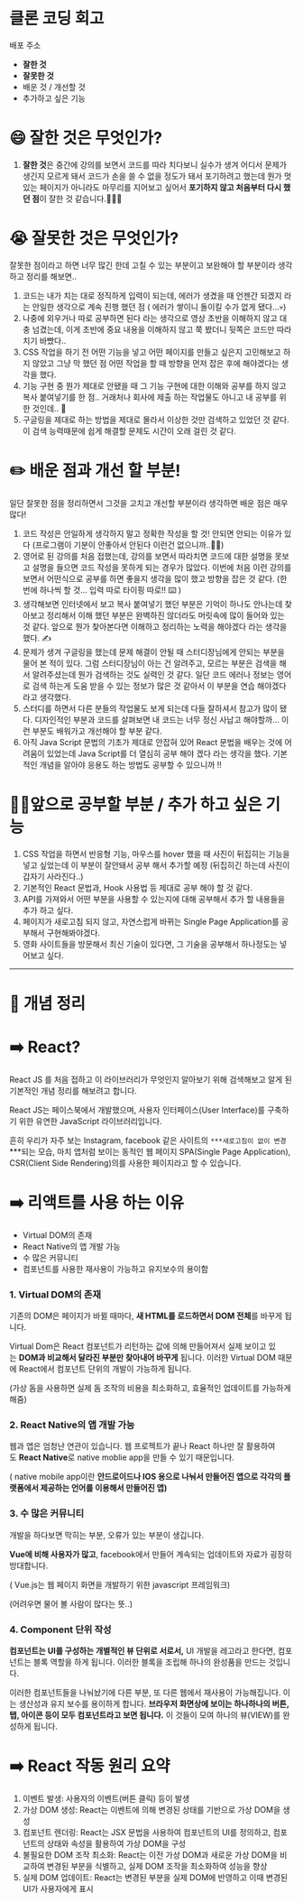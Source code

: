 # 클론 코딩 회고

배포 주소


- **잘한 것**
- **잘못한 것**
- 배운 것 / 개선할 것
- 추가하고 싶은 기능

# 😄 잘한 것은 무엇인가?

1. **잘한 것**은 중간에 강의를 보면서 코드를 따라 치다보니 실수가 생겨 어디서 문제가 생긴지 모르게 돼서 코드가 손을 쓸 수 없을 정도가 돼서 포기하려고 했는데 뭔가 멋있는 페이지가 아니라도 마무리를 지어보고 싶어서 **포기하지 않고 처음부터 다시 했던 점**이 잘한 것 같습니다.👏👏👏

# 😭 잘못한 것은 무엇인가?

잘못한 점이라고 하면 너무 많긴 한데 고칠 수 있는 부분이고 보완해야 할 부분이라 생각하고 정리를 해보면..

1. 코드는 내가 치는 대로 정직하게 입력이 되는데, 에러가 생겼을 때 언젠간 되겠지 라는 안일한 생각으로 계속 진행 했던 점 ( 에러가 쌓이니 돌이킬 수가 없게 됐다…💀)
2. 나중에 외우거나 따로 공부하면 된다 라는 생각으로 영상 초반을 이해하지 않고 대충 넘겼는데, 이게 초반에 중요 내용을 이해하지 않고 쭉 봤더니 뒷쪽은 코드만 따라치기 바빴다.. 
3. CSS 작업을 하기 전 어떤 기능을 넣고 어떤 페이지를 만들고 싶은지 고민해보고 하지 않았고 그냥 막 했던 점 어떤 작업을 할 때 방향을 먼저 잡은 후에 해야겠다는 생각을 했다.
4.  기능 구현 중 뭔가 제대로 안됐을 때 그 기능 구현에 대한 이해와 공부를 하지 않고 복사 붙여넣기를 한 점.. 거래처나 회사에 제출 하는 작업물도 아니고 내 공부를 위한 것인데.. 🤔
5. 구글링을 제대로 하는 방법을 제대로 몰라서 이상한 것만 검색하고 있었던 것 같다. 이 검색 능력때문에 쉽게 해결할 문제도 시간이 오래 걸린 것 같다. 

# ✏️ 배운 점과 개선 할 부분!

일단 잘못한 점을 정리하면서 그것을 고치고 개선할 부분이라 생각하면 배운 점은 매우 많다!

1. 코드 작성은 안일하게 생각하지 말고 정확한 작성을 할 것! 안되면 안되는 이유가 있다 (프로그램이 기분이 안좋아서 안된다 이런건 없으니까..🤷‍♂️)
2. 영어로 된 강의를 처음 접했는데, 강의를 보면서 따라치면 코드에 대한 설명을 못보고 설명을 들으면 코드 작성을 못하게 되는 경우가 많았다. 이번에 처음 이런 강의를 보면서 어떤식으로 공부를 하면 좋을지 생각을 많이 했고 방향을 잡은 것 같다. (한번에 하나씩 할 것… 입력 따로 타이핑 따로!! ⌨️ )
3. 생각해보면 인터넷에서 보고 복사 붙여넣기 했던 부분은 기억이 하나도 안나는데 찾아보고 정리해서 이해 했던 부분은 완벽하진 않더라도 머릿속에 많이 들어와 있는 것 같다. 앞으로 뭔가 찾아본다면 이해하고 정리하는 노력을 해야겠다 라는 생각을 했다. ✍️
4. 문제가 생겨 구글링을 했는데 문제 해결이 안될 때 스터디장님에게 안되는 부분을 물어 본 적이 있다. 그럼 스터디장님이 아는 건 알려주고, 모르는 부분은 검색을 해서 알려주셨는데 뭔가 검색하는 것도 실력인 것 같다. 일단 코드 에러나 정보는 영어로 검색 하는게 도움 받을 수 있는 정보가 많은 것 같아서 이 부분을 연습 해야겠다 라고 생각했다.
5. 스터디를 하면서 다른 분들의 작업물도 보게 되는데 다들 잘하셔서 참고가 많이 됐다. 디자인적인 부분과 코드를 살펴보면 내 코드는 너무 정신 사납고 해야할까… 이런 부분도 배워가고 개선해야 할 부분 같다.
6. 아직 Java Script 문법의 기초가 제대로 안잡혀 있어 React 문법을 배우는 것에 어려움이 있었는데 Java Script를 더 열심히 공부 해야 겠다 라는 생각을 했다. 기본적인 개념을 알아야 응용도 하는 방법도 공부할 수 있으니까 ‼️

# 🏃‍♂️앞으로 공부할 부분 /  추가 하고 싶은 기능

1. CSS 작업을 하면서 반응형 기능, 마우스를 hover 했을 때 사진이 뒤집히는 기능을 넣고 싶었는데 이 부분이 잘안돼서 공부 해서 추가할 예정 (뒤집히긴 하는데 사진이 갑자기 사라진다..)
2. 기본적인 React 문법과, Hook 사용법 등 제대로 공부 해야 할 것 같다.
3. API를 가져와서 어떤 부분을 사용할 수 있는지에 대해 공부해서 추가 할 내용들을 추가 하고 싶다.
4. 페이지가 새로고침 되지 않고, 자연스럽게 바뀌는 Single Page Application를 공부해서 구현해봐야겠다.
5. 영화 사이트들을 방문해서 최신 기술이 있다면, 그 기술을 공부해서 하나정도는 넣어보고 싶다.

---

# 🤗 개념 정리

# ➡️ React?

React JS 를 처음 접하고 이 라이브러리가 무엇인지 알아보기 위해 검색해보고 알게 된 기본적인 개념 정리를 해보려고 합니다.

React JS는 페이스북에서 개발했으며, 사용자 인터페이스(User Interface)를 구축하기 위한 유연한 JavaScript 라이브러리입니다. 

흔히 우리가 자주 보는 Instagram, facebook 같은 사이트의 `***새로고침이 없이 변경 `***되는 모습, 마치 앱처럼 보이는 동적인 웹 페이지 SPA(Single Page Application), CSR(Client Side Rendering)의를 사용한 페이지라고 할 수 있습니다.

# ➡️ 리액트를 사용 하는 이유

- Virtual DOM의 존재
- React Native의 앱 개발 가능
- 수 많은 커뮤니티
- 컴포넌트를 사용한 재사용이 가능하고 유지보수의 용이함

### **1. Virtual DOM의 존재**

기존의 DOM은 페이지가 바뀔 때마다, **새 HTML를 로드하면서 DOM 전체**를 바꾸게 됩니다.

Virtual Dom은 React 컴포넌트가 리턴하는 값에 의해 만들어져서 실제 보이고 있는 **DOM과 비교해서 달라진 부분만 찾아내어 바꾸게** 됩니다. 이러한 Virtual DOM 때문에 React에서 컴포넌트 단위의 개발이 가능하게 됩니다.

(가상 돔을 사용하면 실제 돔 조작의 비용을 최소화하고, 효율적인 업데이트를 가능하게 해줌)

### **2. React Native의 앱 개발 가능**

웹과 앱은 엄청난 연관이 있습니다. 웹 프로젝트가 끝나 React 하나만 잘 활용하여도 **React Native**로 native moblie app을 만들 수 있기 때문입니다.

( native mobile app이란 **안드로이드나 IOS 용으로 나눠서 만들어진 앱으로 각각의 플랫폼에서 제공하는 언어를 이용해서 만들어진 앱)**

### **3. 수 많은 커뮤니티**

개발을 하다보면 막히는 부분, 오류가 있는 부분이 생깁니다.

**Vue에 비해 사용자가 많고**, facebook에서 만들어 계속되는 업데이트와 자료가 굉장히 방대합니다.

( Vue.js는 웹 페이지 화면을 개발하기 위한 javascript 프레임워크)

(어려우면 물어 볼 사람이 많다는 뜻..)

### **4. Component 단위 작성**

**컴포넌트는 UI를 구성하는 개별적인 뷰 단위로 서로서,** UI 개발을 레고라고 한다면, 컴포넌트는 블록 역할을 하게 됩니다. 이러한 블록을 조립해 하나의 완성품을 만드는 것입니다.

이러한 컴포넌트들을 나눠놨기에 다른 부분, 또 다른 웹에서 재사용이 가능해집니다. 이는 생산성과 유지 보수를 용이하게 합니다. **브라우저 화면상에 보이는 하나하나의 버튼, 탭, 아이콘 등이 모두 컴포넌트라고 보면 됩니다.** 이 것들이 모여 하나의 뷰(VIEW)를 완성하게 됩니다.

# ➡️ React 작동 원리 요약

1. 이벤트 발생: 사용자의 이벤트(버튼 클릭) 등이 발생
2. 가상 DOM 생성: React는 이벤트에 의해 변경된 상태를 기반으로 가상 DOM을 생성
3. 컴포넌트 렌더링: React는 JSX 문법을 사용하여 컴포넌트의 UI를 정의하고, 컴포넌트의 상태와 속성을 활용하여 가상 DOM을 구성
4. 불필요한 DOM 조작 최소화: React는 이전 가상 DOM과 새로운 가상 DOM을 비교하여 변경된 부분을 식별하고, 실제 DOM 조작을 최소화하여 성능을 향상
5. 실제 DOM 업데이트: React는 변경된 부분을 실제 DOM에 반영하고 이때 변경된 UI가 사용자에게 표시
